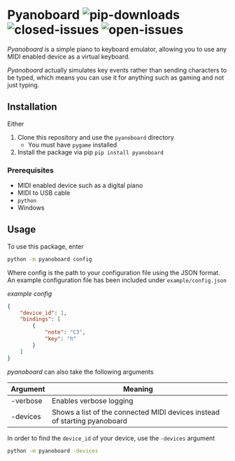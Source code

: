 # Pyanoboard ![pip-downloads](https://img.shields.io/pypi/dm/pyanoboard.svg?color=%23fc9a95&style=popout) ![closed-issues](https://img.shields.io/github/issues-closed-raw/QFSW/Pyanoboard.svg?color=51c414) ![open-issues](https://img.shields.io/github/issues-raw/QFSW/Pyanoboard.svg?color=c41414&style=popout)
_Pyanoboard_ is a simple piano to keyboard emulator, allowing you to use any MIDI enabled device as a virtual keyboard.

_Pyanoboard_ actually simulates key events rather than sending characters to be typed, which means you can use it for anything such as gaming and not just typing.

## Installation

Either

1. Clone this repository and use the `pyanoboard` directory
   - You must have `pygame` installed
2. Install the package via pip `pip install pyanoboard`

###  Prerequisites

- MIDI enabled device such as a digital piano
- MIDI to USB cable
- `python` 
- Windows

## Usage

To use this package, enter

```bash
python -m pyanoboard config
```

Where config is the path to your configuration file using the JSON format. An example configuration file has been included under `example/config.json`

_example config_

```json
{
    "device_id": 1,
    "bindings": [
        {
            "note": "C3",
            "key": "h"
        }
    ]
}
```

_pyanoboard_ can also take the following arguments

| Argument | Meaning                                                      |
| -------- | ------------------------------------------------------------ |
| -verbose | Enables verbose logging                                      |
| -devices | Shows a list of the connected MIDI devices instead of starting pyanoboard |

In order to find the `device_id` of your device, use the `-devices` argument

```bash
python -m pyanoboard -devices
```


